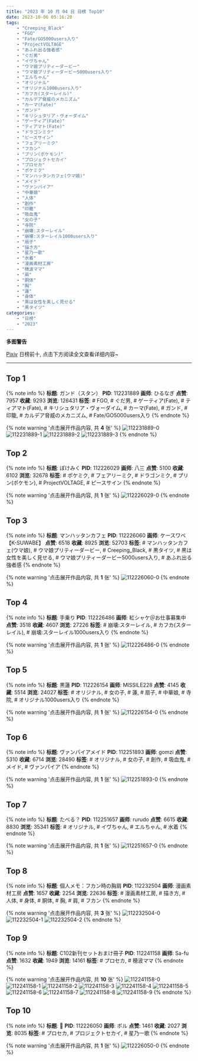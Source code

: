 ```yaml
---
title: "2023 年 10 月 04 日 日榜 Top10"
date: 2023-10-06 05:16:20
tags:
    - "Creeping_Black"
    - "FGO"
    - "Fate/GO5000users入り"
    - "ProjectVOLTAGE"
    - "あふれ出る強者感"
    - "ぐだ男"
    - "イヴちゃん"
    - "ウマ娘プリティーダービー"
    - "ウマ娘プリティーダービー5000users入り"
    - "エルちゃん"
    - "オリジナル"
    - "オリジナル1000users入り"
    - "カフカ(スターレイル)"
    - "カルデア脅威のメカニズム"
    - "カーマ(Fate)"
    - "ガンド"
    - "キリシュタリア・ヴォーダイム"
    - "ゲーティア(Fate)"
    - "ティアマト(Fate)"
    - "ドラゴンミク"
    - "ピースサイン"
    - "フェアリーミク"
    - "フカン"
    - "プリン(ポケモン)"
    - "プロジェクトセカイ"
    - "プロセカ"
    - "ポケミク"
    - "マンハッタンカフェ(ウマ娘)"
    - "メイド"
    - "ヴァンパイア"
    - "中華娘"
    - "人体"
    - "創作"
    - "印籠"
    - "吸血鬼"
    - "女の子"
    - "寺院"
    - "崩壊:スターレイル"
    - "崩壊:スターレイル1000users入り"
    - "扇子"
    - "描き方"
    - "星乃一歌"
    - "水着"
    - "漫画素材工房"
    - "穂波ママ"
    - "肩"
    - "胴体"
    - "胸"
    - "蓮"
    - "身体"
    - "黒は女性を美しく見せる"
    - "黒タイツ"
categories:
    - "日榜"
    - "2023"
---
```


<i class="fa fa-triangle-exclamation"></i>**多图警告**<i class="fa fa-triangle-exclamation"></i>

[Pixiv](https://www.pixiv.net/) 日榜前十, 点击下方阅读全文查看详细内容~

<!-- more -->

---

## Top 1

{% note info %}
**标题**: ガンド（スタン）
**PID**: 112231889 **画师**: ひるなぎ
**点赞**: 7957 **收藏**: 9293 **浏览**: 126431
**标签**: # FGO, # ぐだ男, # ゲーティア(Fate), # ティアマト(Fate), # キリシュタリア・ヴォーダイム, # カーマ(Fate), # ガンド, # 印籠, # カルデア脅威のメカニズム, # Fate/GO5000users入り
{% endnote %}

{% note warning '点击展开作品内容, 共 **4** 张' %}
![112231889-0](https://i.pixiv.re/img-original/img/2023/10/03/06/00/03/112231889_p0.jpg)
![112231889-1](https://i.pixiv.re/img-original/img/2023/10/03/06/00/03/112231889_p1.jpg)
![112231889-2](https://i.pixiv.re/img-original/img/2023/10/03/06/00/03/112231889_p2.jpg)
![112231889-3](https://i.pixiv.re/img-original/img/2023/10/03/06/00/03/112231889_p3.jpg)
{% endnote %}

## Top 2

{% note info %}
**标题**: ぽけみく
**PID**: 112226029 **画师**: 八三
**点赞**: 5100 **收藏**: 6102 **浏览**: 32678
**标签**: # ポケミク, # フェアリーミク, # ドラゴンミク, # プリン(ポケモン), # ProjectVOLTAGE, # ピースサイン
{% endnote %}

{% note warning '点击展开作品内容, 共 **1** 张' %}
![112226029-0](https://i.pixiv.re/img-original/img/2023/10/03/00/00/06/112226029_p0.jpg)
{% endnote %}

## Top 3

{% note info %}
**标题**: マンハッタンカフェ
**PID**: 112226060 **画师**: ケースワベ【K-SUWABE】
**点赞**: 6518 **收藏**: 8925 **浏览**: 52703
**标签**: # マンハッタンカフェ(ウマ娘), # ウマ娘プリティーダービー, # Creeping_Black, # 黒タイツ, # 黒は女性を美しく見せる, # ウマ娘プリティーダービー5000users入り, # あふれ出る強者感
{% endnote %}

{% note warning '点击展开作品内容, 共 **1** 张' %}
![112226060-0](https://i.pixiv.re/img-original/img/2023/10/03/00/00/11/112226060_p0.jpg)
{% endnote %}

## Top 4

{% note info %}
**标题**: 手乗り
**PID**: 112226486 **画师**: 紅シャケ＠お仕事募集中
**点赞**: 3518 **收藏**: 4607 **浏览**: 27226
**标签**: # 崩壊:スターレイル, # カフカ(スターレイル), # 崩壊:スターレイル1000users入り
{% endnote %}

{% note warning '点击展开作品内容, 共 **1** 张' %}
![112226486-0](https://i.pixiv.re/img-original/img/2023/10/03/00/05/50/112226486_p0.jpg)
{% endnote %}

## Top 5

{% note info %}
**标题**: 黒蓮
**PID**: 112226154 **画师**: MISSILE228
**点赞**: 4145 **收藏**: 5514 **浏览**: 24027
**标签**: # オリジナル, # 女の子, # 蓮, # 扇子, # 中華娘, # 寺院, # オリジナル1000users入り
{% endnote %}

{% note warning '点击展开作品内容, 共 **1** 张' %}
![112226154-0](https://i.pixiv.re/img-original/img/2023/10/03/00/00/29/112226154_p0.jpg)
{% endnote %}

## Top 6

{% note info %}
**标题**: ヴァンパイアメイド
**PID**: 112251893 **画师**: gomzi
**点赞**: 5310 **收藏**: 6714 **浏览**: 28490
**标签**: # オリジナル, # 女の子, # 創作, # 吸血鬼, # メイド, # ヴァンパイア
{% endnote %}

{% note warning '点击展开作品内容, 共 **1** 张' %}
![112251893-0](https://i.pixiv.re/img-original/img/2023/10/04/00/01/39/112251893_p0.jpg)
{% endnote %}

## Top 7

{% note info %}
**标题**: たべる？
**PID**: 112251657 **画师**: rurudo
**点赞**: 6615 **收藏**: 8830 **浏览**: 35341
**标签**: # オリジナル, # イヴちゃん, # エルちゃん, # 水着
{% endnote %}

{% note warning '点击展开作品内容, 共 **1** 张' %}
![112251657-0](https://i.pixiv.re/img-original/img/2023/10/04/00/00/12/112251657_p0.png)
{% endnote %}

## Top 8

{% note info %}
**标题**: 個人メモ：フカン時の胸肩
**PID**: 112232504 **画师**: 漫画素材工房
**点赞**: 1657 **收藏**: 2254 **浏览**: 22636
**标签**: # 漫画素材工房, # 描き方, # 人体, # 身体, # 胴体, # 胸, # 肩, # フカン
{% endnote %}

{% note warning '点击展开作品内容, 共 **3** 张' %}
![112232504-0](https://i.pixiv.re/img-original/img/2023/10/03/07/00/07/112232504_p0.jpg)
![112232504-1](https://i.pixiv.re/img-original/img/2023/10/03/07/00/07/112232504_p1.jpg)
![112232504-2](https://i.pixiv.re/img-original/img/2023/10/03/07/00/07/112232504_p2.jpg)
{% endnote %}

## Top 9

{% note info %}
**标题**: C102新刊セットおまけ冊子
**PID**: 112241158 **画师**: Sa-fu
**点赞**: 1632 **收藏**: 1949 **浏览**: 14161
**标签**: # プロセカ, # 穂波ママ
{% endnote %}

{% note warning '点击展开作品内容, 共 **10** 张' %}
![112241158-0](https://i.pixiv.re/img-original/img/2023/10/03/17/35/02/112241158_p0.jpg)
![112241158-1](https://i.pixiv.re/img-original/img/2023/10/03/17/35/02/112241158_p1.jpg)
![112241158-2](https://i.pixiv.re/img-original/img/2023/10/03/17/35/02/112241158_p2.jpg)
![112241158-3](https://i.pixiv.re/img-original/img/2023/10/03/17/35/02/112241158_p3.jpg)
![112241158-4](https://i.pixiv.re/img-original/img/2023/10/03/17/35/02/112241158_p4.jpg)
![112241158-5](https://i.pixiv.re/img-original/img/2023/10/03/17/35/02/112241158_p5.jpg)
![112241158-6](https://i.pixiv.re/img-original/img/2023/10/03/17/35/02/112241158_p6.jpg)
![112241158-7](https://i.pixiv.re/img-original/img/2023/10/03/17/35/02/112241158_p7.jpg)
![112241158-8](https://i.pixiv.re/img-original/img/2023/10/03/17/35/02/112241158_p8.jpg)
![112241158-9](https://i.pixiv.re/img-original/img/2023/10/03/17/35/02/112241158_p9.jpg)
{% endnote %}

## Top 10

{% note info %}
**标题**: 💙
**PID**: 112226050 **画师**: ポル
**点赞**: 1461 **收藏**: 2027 **浏览**: 8035
**标签**: # プロセカ, # プロジェクトセカイ, # 星乃一歌
{% endnote %}

{% note warning '点击展开作品内容, 共 **1** 张' %}
![112226050-0](https://i.pixiv.re/img-original/img/2023/10/03/00/00/10/112226050_p0.png)
{% endnote %}
